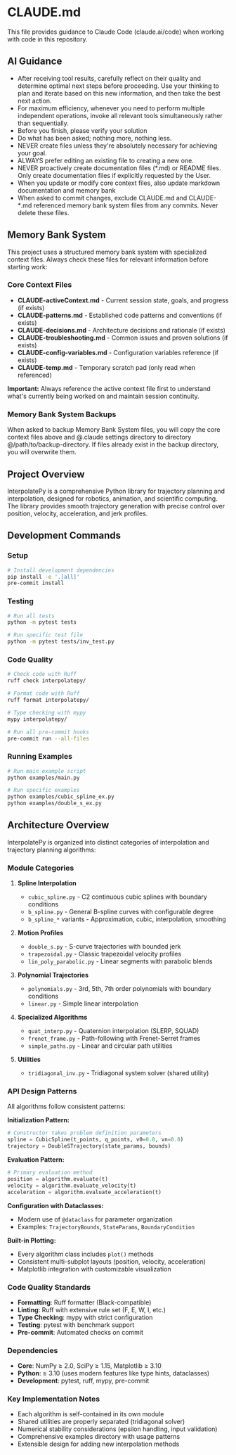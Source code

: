 # CLAUDE.md

This file provides guidance to Claude Code (claude.ai/code) when working with code in this repository.

## AI Guidance

* After receiving tool results, carefully reflect on their quality and determine optimal next steps before proceeding. Use your thinking to plan and iterate based on this new information, and then take the best next action.
* For maximum efficiency, whenever you need to perform multiple independent operations, invoke all relevant tools simultaneously rather than sequentially.
* Before you finish, please verify your solution
* Do what has been asked; nothing more, nothing less.
* NEVER create files unless they're absolutely necessary for achieving your goal.
* ALWAYS prefer editing an existing file to creating a new one.
* NEVER proactively create documentation files (*.md) or README files. Only create documentation files if explicitly requested by the User.
* When you update or modify core context files, also update markdown documentation and memory bank
* When asked to commit changes, exclude CLAUDE.md and CLAUDE-*.md referenced memory bank system files from any commits. Never delete these files.

## Memory Bank System

This project uses a structured memory bank system with specialized context files. Always check these files for relevant information before starting work:

### Core Context Files

* **CLAUDE-activeContext.md** - Current session state, goals, and progress (if exists)
* **CLAUDE-patterns.md** - Established code patterns and conventions (if exists)
* **CLAUDE-decisions.md** - Architecture decisions and rationale (if exists)
* **CLAUDE-troubleshooting.md** - Common issues and proven solutions (if exists)
* **CLAUDE-config-variables.md** - Configuration variables reference (if exists)
* **CLAUDE-temp.md** - Temporary scratch pad (only read when referenced)

**Important:** Always reference the active context file first to understand what's currently being worked on and maintain session continuity.

### Memory Bank System Backups

When asked to backup Memory Bank System files, you will copy the core context files above and @.claude settings directory to directory @/path/to/backup-directory. If files already exist in the backup directory, you will overwrite them.

## Project Overview

InterpolatePy is a comprehensive Python library for trajectory planning and interpolation, designed for robotics, animation, and scientific computing. The library provides smooth trajectory generation with precise control over position, velocity, acceleration, and jerk profiles.

## Development Commands

### Setup
```bash
# Install development dependencies
pip install -e '.[all]'
pre-commit install
```

### Testing
```bash
# Run all tests
python -m pytest tests

# Run specific test file
python -m pytest tests/inv_test.py
```

### Code Quality
```bash
# Check code with Ruff
ruff check interpolatepy/

# Format code with Ruff
ruff format interpolatepy/

# Type checking with mypy
mypy interpolatepy/

# Run all pre-commit hooks
pre-commit run --all-files
```

### Running Examples
```bash
# Run main example script
python examples/main.py

# Run specific examples
python examples/cubic_spline_ex.py
python examples/double_s_ex.py
```

## Architecture Overview

InterpolatePy is organized into distinct categories of interpolation and trajectory planning algorithms:

### Module Categories

1. **Spline Interpolation**
   - `cubic_spline.py` - C2 continuous cubic splines with boundary conditions
   - `b_spline.py` - General B-spline curves with configurable degree
   - `b_spline_*` variants - Approximation, cubic, interpolation, smoothing
   
2. **Motion Profiles**
   - `double_s.py` - S-curve trajectories with bounded jerk
   - `trapezoidal.py` - Classic trapezoidal velocity profiles
   - `lin_poly_parabolic.py` - Linear segments with parabolic blends

3. **Polynomial Trajectories**
   - `polynomials.py` - 3rd, 5th, 7th order polynomials with boundary conditions
   - `linear.py` - Simple linear interpolation

4. **Specialized Algorithms**
   - `quat_interp.py` - Quaternion interpolation (SLERP, SQUAD)
   - `frenet_frame.py` - Path-following with Frenet-Serret frames
   - `simple_paths.py` - Linear and circular path utilities

5. **Utilities**
   - `tridiagonal_inv.py` - Tridiagonal system solver (shared utility)

### API Design Patterns

All algorithms follow consistent patterns:

**Initialization Pattern:**
```python
# Constructor takes problem definition parameters
spline = CubicSpline(t_points, q_points, v0=0.0, vn=0.0)
trajectory = DoubleSTrajectory(state_params, bounds)
```

**Evaluation Pattern:**
```python
# Primary evaluation method
position = algorithm.evaluate(t)
velocity = algorithm.evaluate_velocity(t)
acceleration = algorithm.evaluate_acceleration(t)
```

**Configuration with Dataclasses:**
- Modern use of `@dataclass` for parameter organization
- Examples: `TrajectoryBounds`, `StateParams`, `BoundaryCondition`

**Built-in Plotting:**
- Every algorithm class includes `plot()` methods
- Consistent multi-subplot layouts (position, velocity, acceleration)
- Matplotlib integration with customizable visualization

### Code Quality Standards

- **Formatting**: Ruff formatter (Black-compatible)
- **Linting**: Ruff with extensive rule set (F, E, W, I, etc.)
- **Type Checking**: mypy with strict configuration
- **Testing**: pytest with benchmark support
- **Pre-commit**: Automated checks on commit

### Dependencies

- **Core**: NumPy ≥ 2.0, SciPy ≥ 1.15, Matplotlib ≥ 3.10
- **Python**: ≥ 3.10 (uses modern features like type hints, dataclasses)
- **Development**: pytest, ruff, mypy, pre-commit

### Key Implementation Notes

- Each algorithm is self-contained in its own module
- Shared utilities are properly separated (tridiagonal solver)
- Numerical stability considerations (epsilon handling, input validation)
- Comprehensive examples directory with usage patterns
- Extensible design for adding new interpolation methods
